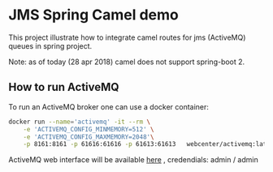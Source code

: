 # JMS Spring Camel demo

This project illustrate how to integrate camel routes for jms (ActiveMQ) queues in spring project.

Note: as of today (28 apr 2018) camel does not support spring-boot 2.

## How to run ActiveMQ

To run an ActiveMQ broker one can use a docker container:
```bash
docker run --name='activemq' -it --rm \
    -e 'ACTIVEMQ_CONFIG_MINMEMORY=512' \
    -e 'ACTIVEMQ_CONFIG_MAXMEMORY=2048'\
    -p 8161:8161 -p 61616:61616 -p 61613:61613   webcenter/activemq:latest
```

ActiveMQ web interface will be available [here](http://localhost:8161/) , credendials: admin / admin
